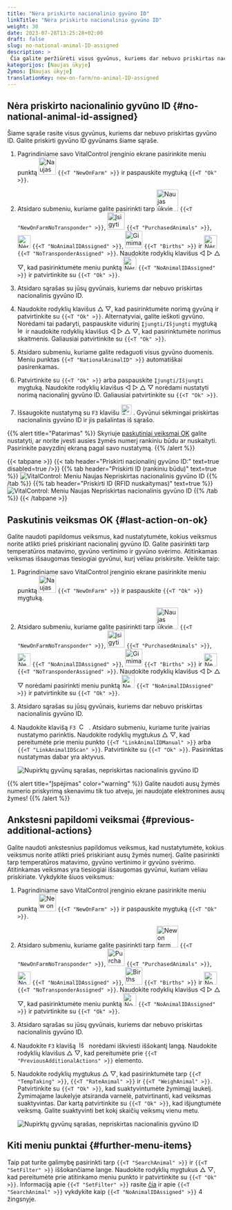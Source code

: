 ```yaml
---
title: "Nėra priskirto nacionalinio gyvūno ID"
linkTitle: "Nėra priskirto nacionalinio gyvūno ID"
weight: 30
date: 2023-07-28T13:25:28+02:00
draft: false
slug: no-national-animal-ID-assigned
description: >
 Čia galite peržiūrėti visus gyvūnus, kuriems dar nebuvo priskirtas nacionalinis gyvūno ID, ir priskirti nacionalinį gyvūno ID.
kategorijos: [Naujas ūkyje]
Žymos: [Naujas ūkyje]
translationKey: new-on-farm/no-animal-ID-assigned
---
```

## Nėra priskirto nacionalinio gyvūno ID {#no-national-animal-id-assigned}

Šiame sąraše rasite visus gyvūnus, kuriems dar nebuvo priskirtas gyvūno ID. Galite priskirti gyvūno ID gyvūnams šiame sąraše.

1. Pagrindiniame savo VitalControl įrenginio ekrane pasirinkite meniu punktą <img src="/icons/main/new-on-farm.svg" width="40" align="bottom" alt="Naujas ūkyje" /> `{{<T "NewOnFarm" >}}` ir paspauskite mygtuką `{{<T "Ok" >}}`.

2. Atsidaro submeniu, kuriame galite pasirinkti tarp <img src="/icons/registration/new-on-farm-no-transponder.svg" width="50" align="bottom" alt="Naujas ūkyje, be transponderio" /> `{{<T "NewOnFarmNoTransponder" >}}`, <img src="/icons/main/new-on-farm.svg" width="40" align="bottom" alt="Įsigyti gyvūnai" /> `{{<T "PurchasedAnimals" >}}`, <img src="/icons/registration/no-eartag-number.svg" width="30" align="bottom" alt="Nėra nacionalinio gyvūno ID" /> `{{<T "NoAnimalIDAssigned" >}}`, <img src="/icons/main/births.svg" width="40" align="bottom" alt="Gimimai" /> `{{<T "Births" >}}` ir <img src="/icons/registration/no-transponder.svg" width="30" align="bottom" alt="Nėra priskirto transponderio" /> `{{<T "NoTransponderAssigned" >}}`. Naudokite rodyklių klavišus ◁ ▷ △ ▽, kad pasirinktumėte meniu punktą <img src="/icons/registration/no-eartag-number.svg" width="30" align="bottom" alt="Nėra nacionalinio gyvūno ID" /> `{{<T "NoAnimalIDAssigned" >}}` ir patvirtinkite su `{{<T "Ok" >}}`.

3. Atsidaro sąrašas su jūsų gyvūnais, kuriems dar nebuvo priskirtas nacionalinis gyvūno ID.

4. Naudokite rodyklių klavišus △ ▽, kad pasirinktumėte norimą gyvūną ir patvirtinkite su `{{<T "Ok" >}}`. Alternatyviai, galite ieškoti gyvūno. Norėdami tai padaryti, paspauskite vidurinį `Įjungti/Išjungti` mygtuką <img src="/icons/footer/search.svg" width="15" align="bottom" alt="Ieškoti" /> ir naudokite rodyklių klavišus ◁ ▷ △ ▽, kad pasirinktumėte norimus skaitmenis. Galiausiai patvirtinkite su `{{<T "Ok" >}}`.


5. Atsidaro submeniu, kuriame galite redaguoti visus gyvūno duomenis. Meniu punktas `{{<T "NationalAnimalID" >}}` automatiškai pasirenkamas.

6. Patvirtinkite su `{{<T "Ok" >}}` arba paspauskite `Įjungti/Išjungti` mygtuką. Naudokite rodyklių klavišus ◁ ▷ △ ▽ norėdami nustatyti norimą nacionalinį gyvūno ID. Galiausiai patvirtinkite su `{{<T "Ok" >}}`.

7. Išsaugokite nustatymą su `F3` klavišu <img src="/icons/footer/save.svg" width="24" align="bottom" alt="Save" />&nbsp;. Gyvūnui sėkmingai priskirtas nacionalinis gyvūno ID ir jis pašalintas iš sąrašo.

{{% alert title="Patarimas" %}}
Skyriuje [paskutiniai veiksmai OK](#last-action-on-ok) galite nustatyti, ar norite įvesti ausies žymės numerį rankiniu būdu ar nuskaityti. Pasirinkite pavyzdinį ekraną pagal savo nustatymą.
{{% /alert %}}

{{< tabpane >}}
{{< tab header="Priskirti nacionalinį gyvūno ID:" text=true disabled=true />}}
{{% tab header="Priskirti ID (rankiniu būdu)" text=true %}}
![VitalControl: Meniu Naujas Nepriskirtas nacionalinis gyvūno ID](../images/noanimalID.png "Priskirti ID (rankiniu būdu)")
{{% /tab %}}
{{% tab header="Priskirti ID (RFID nuskaitymas)" text=true %}}
![VitalControl: Meniu Naujas Nepriskirtas nacionalinis gyvūno ID](../images/noanimalID-scan.png "Priskirti ID (RFID nuskaitymas)")
{{% /tab %}}
{{< /tabpane >}}        

## Paskutinis veiksmas OK {#last-action-on-ok}

Galite naudoti papildomus veiksmus, kad nustatytumėte, kokius veiksmus norite atlikti prieš priskiriant nacionalinį gyvūno ID. Galite pasirinkti tarp temperatūros matavimo, gyvūno vertinimo ir gyvūno svėrimo. Atitinkamas veiksmas išsaugomas tiesiogiai gyvūnui, kurį vėliau priskirsite. Veikite taip:

1. Pagrindiniame savo VitalControl įrenginio ekrane pasirinkite meniu punktą <img src="/icons/main/new-on-farm.svg" width="40" align="bottom" alt="Naujas ūkyje" /> `{{<T "NewOnFarm" >}}` ir paspauskite `{{<T "Ok" >}}` mygtuką.

2. Atsidaro submeniu, kuriame galite pasirinkti tarp <img src="/icons/registration/new-on-farm-no-transponder.svg" width="50" align="bottom" alt="Naujas ūkyje, be transponderio" /> `{{<T "NewOnFarmNoTransponder" >}}`, <img src="/icons/main/new-on-farm.svg" width="40" align="bottom" alt="Įsigyti gyvūnai" /> `{{<T "PurchasedAnimals" >}}`, <img src="/icons/registration/no-eartag-number.svg" width="30" align="bottom" alt="Nepriskirtas nacionalinis gyvūno ID" /> `{{<T "NoAnimalIDAssigned" >}}`, <img src="/icons/main/births.svg" width="40" align="bottom" alt="Gimimai" /> `{{<T "Births" >}}` ir <img src="/icons/registration/no-transponder.svg" width="30" align="bottom" alt="Nepriskirtas transponderis" /> `{{<T "NoTransponderAssigned" >}}`. Naudokite rodyklių klavišus ◁ ▷ △ ▽ norėdami pasirinkti meniu punktą <img src="/icons/registration/no-eartag-number.svg" width="30" align="bottom" alt="Nepriskirtas nacionalinis gyvūno ID" /> `{{<T "NoAnimalIDAssigned" >}}` ir patvirtinkite su `{{<T "Ok" >}}`.


3. Atsidaro sąrašas su jūsų gyvūnais, kuriems dar nebuvo priskirtas nacionalinis gyvūno ID.

4. Naudokite klavišą `F3` &nbsp;<img src="/icons/footer/open-popup.svg" width="15" align="bottom" alt="Call popup" />&nbsp; . Atsidaro submeniu, kuriame turite įvairias nustatymo parinktis. Naudokite rodyklių mygtukus △ ▽, kad pereitumėte prie meniu punkto `{{<T "LinkAnimalIDManual" >}}` arba `{{<T "LinkAnimalIDScan" >}}`. Patvirtinkite su `{{<T "Ok" >}}`. Pasirinktas nustatymas dabar yra aktyvus.

    ![Nupirktų gyvūnų sąrašas, nepriskirtas nacionalinis gyvūno ID](../images/link.png "Nepriskirtas nacionalinis gyvūno ID, Priskirti")

{{% alert title="Įspėjimas" color="warning" %}}
Galite naudoti ausų žymės numerio priskyrimą skenavimu tik tuo atveju, jei naudojate elektronines ausų žymes!
{{% /alert %}}

## Ankstesni papildomi veiksmai {#previous-additional-actions}

Galite naudoti ankstesnius papildomus veiksmus, kad nustatytumėte, kokius veiksmus norite atlikti prieš priskiriant ausų žymės numerį. Galite pasirinkti tarp temperatūros matavimo, gyvūno vertinimo ir gyvūno svėrimo. Atitinkamas veiksmas yra tiesiogiai išsaugomas gyvūnui, kuriam vėliau priskiriate. Vykdykite šiuos veiksmus:

1. Pagrindiniame savo VitalControl įrenginio ekrane pasirinkite meniu punktą <img src="/icons/main/new-on-farm.svg" width="40" align="bottom" alt="New on farm" /> `{{<T "NewOnFarm" >}}` ir paspauskite mygtuką `{{<T "Ok" >}}`.

2. Atsidaro submeniu, kuriame galite pasirinkti tarp <img src="/icons/registration/new-on-farm-no-transponder.svg" width="50" align="bottom" alt="New on farm, no transponder" /> `{{<T "NewOnFarmNoTransponder" >}}`, <img src="/icons/main/new-on-farm.svg" width="40" align="bottom" alt="Purchased animals" /> `{{<T "PurchasedAnimals" >}}`, <img src="/icons/registration/no-eartag-number.svg" width="30" align="bottom" alt="No national animal ID" /> `{{<T "NoAnimalIDAssigned" >}}`, <img src="/icons/main/births.svg" width="40" align="bottom" alt="Births" /> `{{<T "Births" >}}` ir <img src="/icons/registration/no-transponder.svg" width="30" align="bottom" alt="No transponder assigned" /> `{{<T "NoTransponderAssigned" >}}`. Naudokite rodyklių klavišus ◁ ▷ △ ▽, kad pasirinktumėte meniu punktą <img src="/icons/registration/no-eartag-number.svg" width="30" align="bottom" alt="No national animal ID" /> `{{<T "NoAnimalIDAssigned" >}}` ir patvirtinkite su `{{<T "Ok" >}}`.


3. Atsidaro sąrašas su jūsų gyvūnais, kuriems dar nebuvo priskirtas nacionalinis gyvūno ID.

4. Naudokite `F3` klavišą &nbsp;<img src="/icons/footer/open-popup.svg" width="15" align="bottom" alt="Iššokančio lango iškvietimas" />&nbsp; norėdami iškviesti iššokantį langą. Naudokite rodyklių klavišus △ ▽, kad pereitumėte prie `{{<T "PreviousAdditionalActions" >}}` elemento.

5. Naudokite rodyklių mygtukus △ ▽, kad pasirinktumėte tarp `{{<T "TempTaking" >}}`, `{{<T "RateAnimal" >}}` ir `{{<T "WeighAnimal" >}}`. Patvirtinkite su `{{<T "Ok" >}}`, kad suaktyvintumėte žymimąjį laukelį. Žymimajame laukelyje atsiranda varnelė, patvirtinanti, kad veiksmas suaktyvintas. Dar kartą patvirtinkite su `{{<T "Ok" >}}`, kad išjungtumėte veiksmą. Galite suaktyvinti bet kokį skaičių veiksmų vienu metu.

    ![Nupirktų gyvūnų sąrašas, nepriskirtas nacionalinis gyvūno ID](../images/aidditional-actions.png "Nepriskirtas nacionalinis gyvūno ID, Nuoroda")

 ## Kiti meniu punktai {#further-menu-items}

Taip pat turite galimybę pasirinkti tarp `{{<T "SearchAnimal" >}}` ir `{{<T "SetFilter" >}}` iššokančiame lange. Naudokite rodyklių mygtukus △ ▽, kad pereitumėte prie atitinkamo meniu punkto ir patvirtinkite su `{{<T "Ok" >}}`. Informaciją apie `{{<T "SetFilter" >}}` rasite [čia](/lt/docs/filter/) ir apie `{{<T "SearchAnimal" >}}` vykdykite kaip `{{<T "NoAnimalIDAssigned" >}}` 4 žingsnyje.

